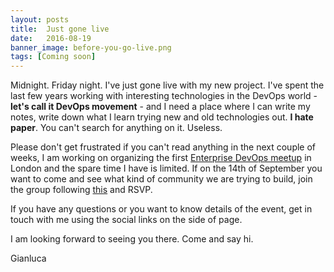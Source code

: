 ```yaml
---
layout: posts
title:  Just gone live
date:   2016-08-19
banner_image: before-you-go-live.png
tags: [Coming soon]
---
```


Midnight. Friday night. I've just gone live with my new project. 
I've spent the last few years working with interesting technologies in the DevOps world - **let's call it DevOps movement** - and I need a place where I can write my notes, 
write down what I learn trying new and old technologies out. **I hate paper**. You can't search for anything on it. Useless.

Please don't get frustrated if you can't read anything in the next couple of weeks, I am working on organizing the first [Enterprise DevOps meetup](http://www.meetup/entdevops) in London and the spare time I have is limited.
If on the 14th of September you want to come and see what kind of community we are trying to build, join the group following [this](http://wwww.meetup.com/entdevops) and RSVP.

If you have any questions or you want to know details of the event, get in touch with me using the social links on the side of page.

I am looking forward to seeing you there. Come and say hi.

Gianluca


